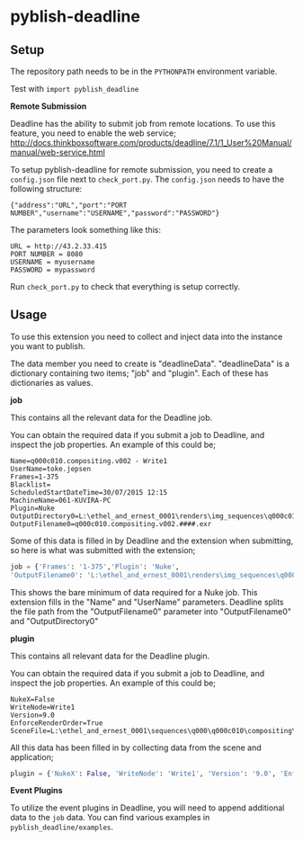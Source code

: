 # pyblish-deadline

## Setup
The repository path needs to be in the ```PYTHONPATH``` environment variable.

Test with ```import pyblish_deadline```

**Remote Submission**

Deadline has the ability to submit job from remote locations. To use this feature, you need to enable the web service; http://docs.thinkboxsoftware.com/products/deadline/7.1/1_User%20Manual/manual/web-service.html

To setup pyblish-deadline for remote submission, you need to create a ```config.json``` file next to ```check_port.py```. The ```config.json``` needs to have the following structure:
```
{"address":"URL","port":"PORT NUMBER","username":"USERNAME","password":"PASSWORD"}
```
The parameters look something like this:
```
URL = http://43.2.33.415
PORT NUMBER = 8080
USERNAME = myusername
PASSWORD = mypassword
```

Run ```check_port.py``` to check that everything is setup correctly.

## Usage
To use this extension you need to collect and inject data into the instance you want to publish.

The data member you need to create is "deadlineData". "deadlineData" is a dictionary containing two items; "job" and "plugin". Each of these has dictionaries as values.

**job**

This contains all the relevant data for the Deadline job.


You can obtain the required data if you submit a job to Deadline, and inspect the job properties. An example of this could be;

```
Name=q000c010.compositing.v002 - Write1
UserName=toke.jepsen
Frames=1-375
Blacklist=
ScheduledStartDateTime=30/07/2015 12:15
MachineName=061-KUVIRA-PC
Plugin=Nuke
OutputDirectory0=L:\ethel_and_ernest_0001\renders\img_sequences\q000c010\compositing\v002\Write1
OutputFilename0=q000c010.compositing.v002.####.exr
```

Some of this data is filled in by Deadline and the extension when submitting, so here is what was submitted with the extension;

```python
job = {'Frames': '1-375','Plugin': 'Nuke',
'OutputFilename0': 'L:\ethel_and_ernest_0001\renders\img_sequences\q000c010\compositing\v002\Write1\q000c010.compositing.v002.####.exr'}
```

This shows the bare minimum of data required for a Nuke job. This extension fills in the "Name" and "UserName" parameters. Deadline splits the file path from the "OutputFilename0" parameter into "OutputFilename0" and "OutputDirectory0"

**plugin**

This contains all relevant data for the Deadline plugin.

You can obtain the required data if you submit a job to Deadline, and inspect the job properties. An example of this could be;
```
NukeX=False
WriteNode=Write1
Version=9.0
EnforceRenderOrder=True
SceneFile=L:\ethel_and_ernest_0001\sequences\q000\q000c010\compositing\publish\q000c010.compositing.v002.nk
```

All this data has been filled in by collecting data from the scene and application;

```python
plugin = {'NukeX': False, 'WriteNode': 'Write1', 'Version': '9.0', 'EnforceRenderOrder': True, 'SceneFile': 'L:\ethel_and_ernest_0001\sequences\q000\q000c010\compositing\publish\q000c010.compositing.v002.nk'}
```

**Event Plugins**

To utilize the event plugins in Deadline, you will need to append additional data to the ```job``` data. You can find various examples in ```pyblish_deadline/examples```.
